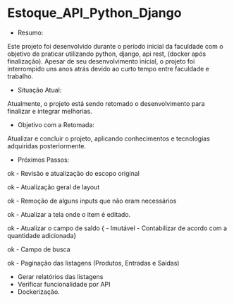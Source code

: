 # Estoque_API_Python_Django

- Resumo:

Este projeto foi desenvolvido durante o período inicial da faculdade com o objetivo de praticar utilizando python, django, api rest, (docker após finalização). Apesar de seu desenvolvimento inicial, o projeto foi interrompido uns anos atrás devido ao curto tempo entre faculdade e trabalho.


- Situação Atual:

Atualmente, o projeto está sendo retomado o desenvolvimento para finalizar e integrar melhorias.


- Objetivo com a Retomada:

Atualizar e concluir o projeto, aplicando conhecimentos e tecnologias adquiridas posteriormente.


- Próximos Passos:

ok - Revisão e atualização do escopo original

ok - Atualização geral de layout

ok - Remoção de alguns inputs que não eram necessários

ok - Atualizar a tela onde o item é editado.

ok - Atualizar o campo de saldo { - Imutável - Contabilizar de acordo com a quantidade adicionada}

ok - Campo de busca

ok - Paginação das listagens (Produtos, Entradas e Saídas)


- Gerar relatórios das listagens 
- Verificar funcionalidade por API
- Dockerização.
